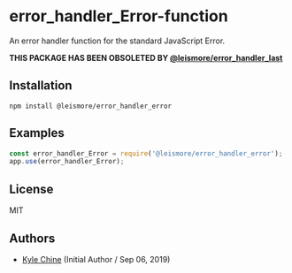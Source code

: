 # error_handler_Error-function

An error handler function for the standard JavaScript Error.

**THIS PACKAGE HAS BEEN OBSOLETED BY [@leismore/error_handler_last](https://www.npmjs.com/package/@leismore/error_handler_last)**

## Installation

`npm install @leismore/error_handler_error`

## Examples

```JavaScript
const error_handler_Error = require('@leismore/error_handler_error');
app.use(error_handler_Error);
```

## License

MIT

## Authors

* [Kyle Chine](https://www.kylechine.name) (Initial Author / Sep 06, 2019)
